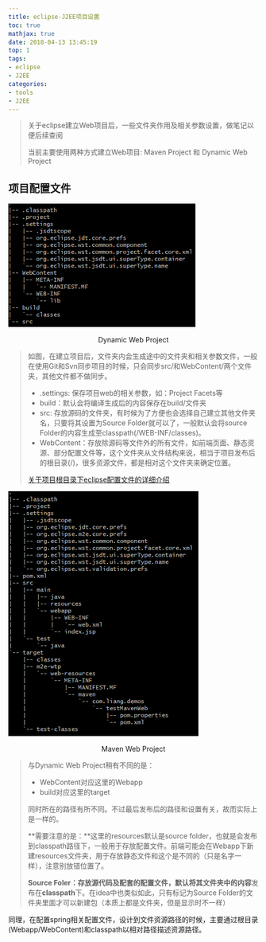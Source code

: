 ```yaml
---
title: eclipse-J2EE项目设置
toc: true
mathjax: true
date: 2018-04-13 13:45:19
top: 1
tags: 
- eclipse
- J2EE
categories:
- tools
- J2EE
---
```


> 关于eclipse建立Web项目后，一些文件夹作用及相关参数设置，做笔记以便后续查阅
>
> 当前主要使用两种方式建立Web项目: Maven Project 和 Dynamic Web Project

<!-- more -->

## 项目配置文件

![1555151199573](eclipse-J2EE项目设置/1555151199573.png)

<center>Dynamic Web Project</center>

> 如图，在建立项目后，文件夹内会生成途中的文件夹和相关参数文件，一般在使用Git和Svn同步项目的时候，只会同步src/和WebContent/两个文件夹，其他文件都不做同步。
>
> + .settings: 保存项目web的相关参数，如：Project Facets等
> + build：默认会将编译生成后的内容保存在build/文件夹
> + src: 存放源码的文件夹，有时候为了方便也会选择自己建立其他文件夹名，只要将其设置为Source Folder就可以了，一般默认会将source Folder的内容生成至classpath(/WEB-INF/classes)。
> + WebContent：存放除源码等文件外的所有文件，如前端页面、静态资源、部分配置文件等，这个文件夹从文件结构来说，相当于项目发布后的根目录(/)，很多资源文件，都是相对这个文件夹来确定位置。
>
> [关于项目根目录下eclipse配置文件的详细介绍](https://blog.csdn.net/huaweitman/article/details/52351394)

![1555151543725](eclipse-J2EE项目设置/1555151543725.png)

<center>Maven Web Project</center>

> 与Dynamic Web Project稍有不同的是：
>
> + WebContent对应这里的Webapp 
> + build对应这里的target
>
> 同时所在的路径有所不同。不过最后发布后的路径和设置有关，故而实际上是一样的。
>
> **需要注意的是：**这里的resources默认是source folder，也就是会发布到classpath路径下，一般用于存放配置文件。前端可能会在Webapp下新建resources文件夹，用于存放静态文件和这个是不同的（只是名字一样），注意别放错位置了。
>
> **Source Foler：**存放源代码及配套的配置文件，默认将其**文件夹中的内容**发布在**classpath**下。在idea中也类似如此，只有标记为Source Folder的文件夹里面才可以新建包（本质上都是文件夹，但是显示时不一样）

同理，在配置spring相关配置文件，设计到文件资源路径的时候，主要通过根目录(Webapp/WebContent)和classpath以相对路径描述资源路径。
